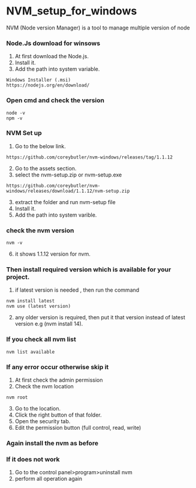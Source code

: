 # NVM_setup_for_windows
NVM (Node version Manager) is a tool to manage multiple version of node

### Node.Js download for winsows 
1. At first download the Node.js. 
2. Install it.
3. Add the path into system variable.

```
Windows Installer (.msi)
https://nodejs.org/en/download/ 

```
### Open cmd and check the version
```
node -v
npm -v

```
### NVM Set up 
1. Go to the below link.
```
https://github.com/coreybutler/nvm-windows/releases/tag/1.1.12
```
2. Go to the assets section.
3. select the nvm-setup.zip or nvm-setup.exe

```
https://github.com/coreybutler/nvm-windows/releases/download/1.1.12/nvm-setup.zip
```
3. extract the folder and run nvm-setup file
4. Install it.
5. Add the path into system varible.

### check the nvm version
```
nvm -v
```
6. it shows 1.1.12 version for nvm.

### Then install required version which is available for your project.
1. if latest version is needed , then run the command
```
nvm install latest
nvm use (latest version)
```
2. any older version is required, then put it that version instead of latest version e.g (nvm install 14).

### If you check all nvm list
```
nvm list available
```

### If any error occur otherwise skip it
1. At first check the admin permission
2. Check the nvm location 
```
nvm root
```
3. Go to the location.
4. Click the right button of that folder.
5. Open the security tab.
5. Edit the permission button (full control, read, write)

### Again install the nvm as before

### If it does not work
1. Go to the control panel>program>uninstall nvm
2. perform all operation again
